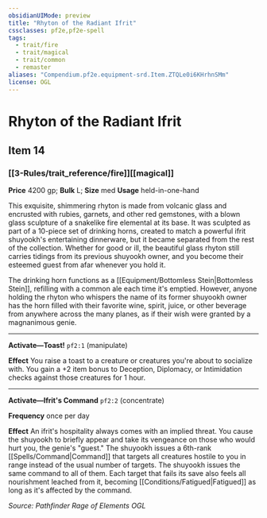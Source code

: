 ```yaml
---
obsidianUIMode: preview
title: "Rhyton of the Radiant Ifrit"
cssclasses: pf2e,pf2e-spell
tags:
  - trait/fire
  - trait/magical
  - trait/common
  - remaster
aliases: "Compendium.pf2e.equipment-srd.Item.ZTQLe0i6KHrhnSMm"
license: OGL
---
```

# Rhyton of the Radiant Ifrit
## Item 14
### [[3-Rules/trait_reference/fire]][[magical]]


**Price** 4200 gp; 
**Bulk** L; **Size** med
**Usage** held-in-one-hand

This exquisite, shimmering rhyton is made from volcanic glass and encrusted with rubies, garnets, and other red gemstones, with a blown glass sculpture of a snakelike fire elemental at its base. It was sculpted as part of a 10-piece set of drinking horns, created to match a powerful ifrit shuyookh's entertaining dinnerware, but it became separated from the rest of the collection. Whether for good or ill, the beautiful glass rhyton still carries tidings from its previous shuyookh owner, and you become their esteemed guest from afar whenever you hold it.

The drinking horn functions as a [[Equipment/Bottomless Stein|Bottomless Stein]], refilling with a common ale each time it's emptied. However, anyone holding the rhyton who whispers the name of its former shuyookh owner has the horn filled with their favorite wine, spirit, juice, or other beverage from anywhere across the many planes, as if their wish were granted by a magnanimous genie.

* * *

**Activate—Toast!** `pf2:1` (manipulate)

**Effect** You raise a toast to a creature or creatures you're about to socialize with. You gain a +2 item bonus to Deception, Diplomacy, or Intimidation checks against those creatures for 1 hour.

* * *

**Activate—Ifrit's Command** `pf2:2` (concentrate)

**Frequency** once per day

**Effect** An ifrit's hospitality always comes with an implied threat. You cause the shuyookh to briefly appear and take its vengeance on those who would hurt you, the genie's "guest." The shuyookh issues a 6th-rank [[Spells/Command|Command]] that targets all creatures hostile to you in range instead of the usual number of targets. The shuyookh issues the same command to all of them. Each target that fails its save also feels all nourishment leached from it, becoming [[Conditions/Fatigued|Fatigued]] as long as it's affected by the command.

*Source: Pathfinder Rage of Elements*
*OGL*